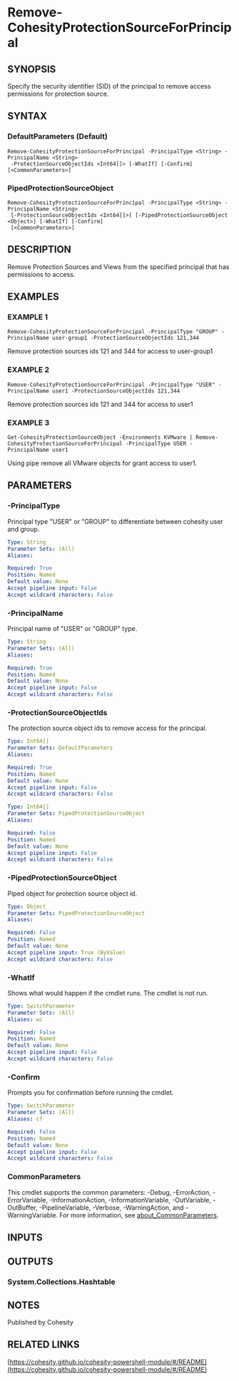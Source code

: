 # Remove-CohesityProtectionSourceForPrincipal

## SYNOPSIS
Specify the security identifier (SID) of the principal to remove access permissions for protection source.

## SYNTAX

### DefaultParameters (Default)
```
Remove-CohesityProtectionSourceForPrincipal -PrincipalType <String> -PrincipalName <String>
 -ProtectionSourceObjectIds <Int64[]> [-WhatIf] [-Confirm] [<CommonParameters>]
```

### PipedProtectionSourceObject
```
Remove-CohesityProtectionSourceForPrincipal -PrincipalType <String> -PrincipalName <String>
 [-ProtectionSourceObjectIds <Int64[]>] [-PipedProtectionSourceObject <Object>] [-WhatIf] [-Confirm]
 [<CommonParameters>]
```

## DESCRIPTION
Remove Protection Sources and Views from the specified principal that has permissions to access.

## EXAMPLES

### EXAMPLE 1
```
Remove-CohesityProtectionSourceForPrincipal -PrincipalType "GROUP" -PrincipalName user-group1 -ProtectionSourceObjectIds 121,344
```

Remove protection sources ids 121 and 344 for access to user-group1

### EXAMPLE 2
```
Remove-CohesityProtectionSourceForPrincipal -PrincipalType "USER" -PrincipalName user1 -ProtectionSourceObjectIds 121,344
```

Remove protection sources ids 121 and 344 for access to user1

### EXAMPLE 3
```
Get-CohesityProtectionSourceObject -Environments KVMware | Remove-CohesityProtectionSourceForPrincipal -PrincipalType USER -PrincipalName user1
```

Using pipe remove all VMware objects for grant access to user1.

## PARAMETERS

### -PrincipalType
Principal type "USER" or "GROUP" to differentiate between cohesity user and group.

```yaml
Type: String
Parameter Sets: (All)
Aliases:

Required: True
Position: Named
Default value: None
Accept pipeline input: False
Accept wildcard characters: False
```

### -PrincipalName
Principal name of "USER" or "GROUP" type.

```yaml
Type: String
Parameter Sets: (All)
Aliases:

Required: True
Position: Named
Default value: None
Accept pipeline input: False
Accept wildcard characters: False
```

### -ProtectionSourceObjectIds
The protection source object ids to remove access for the principal.

```yaml
Type: Int64[]
Parameter Sets: DefaultParameters
Aliases:

Required: True
Position: Named
Default value: None
Accept pipeline input: False
Accept wildcard characters: False
```

```yaml
Type: Int64[]
Parameter Sets: PipedProtectionSourceObject
Aliases:

Required: False
Position: Named
Default value: None
Accept pipeline input: False
Accept wildcard characters: False
```

### -PipedProtectionSourceObject
Piped object for protection source object id.

```yaml
Type: Object
Parameter Sets: PipedProtectionSourceObject
Aliases:

Required: False
Position: Named
Default value: None
Accept pipeline input: True (ByValue)
Accept wildcard characters: False
```

### -WhatIf
Shows what would happen if the cmdlet runs.
The cmdlet is not run.

```yaml
Type: SwitchParameter
Parameter Sets: (All)
Aliases: wi

Required: False
Position: Named
Default value: None
Accept pipeline input: False
Accept wildcard characters: False
```

### -Confirm
Prompts you for confirmation before running the cmdlet.

```yaml
Type: SwitchParameter
Parameter Sets: (All)
Aliases: cf

Required: False
Position: Named
Default value: None
Accept pipeline input: False
Accept wildcard characters: False
```

### CommonParameters
This cmdlet supports the common parameters: -Debug, -ErrorAction, -ErrorVariable, -InformationAction, -InformationVariable, -OutVariable, -OutBuffer, -PipelineVariable, -Verbose, -WarningAction, and -WarningVariable. For more information, see [about_CommonParameters](http://go.microsoft.com/fwlink/?LinkID=113216).

## INPUTS

## OUTPUTS

### System.Collections.Hashtable
## NOTES
Published by Cohesity

## RELATED LINKS

[https://cohesity.github.io/cohesity-powershell-module/#/README](https://cohesity.github.io/cohesity-powershell-module/#/README)

